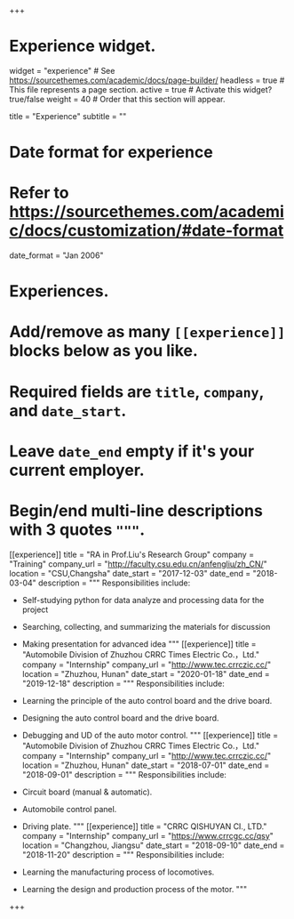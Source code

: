 +++
# Experience widget.
widget = "experience"  # See https://sourcethemes.com/academic/docs/page-builder/
headless = true  # This file represents a page section.
active = true  # Activate this widget? true/false
weight = 40  # Order that this section will appear.

title = "Experience"
subtitle = ""

# Date format for experience
#   Refer to https://sourcethemes.com/academic/docs/customization/#date-format
date_format = "Jan 2006"

# Experiences.
#   Add/remove as many `[[experience]]` blocks below as you like.
#   Required fields are `title`, `company`, and `date_start`.
#   Leave `date_end` empty if it's your current employer.
#   Begin/end multi-line descriptions with 3 quotes `"""`.
[[experience]]
  title = "RA in Prof.Liu's Research Group"
  company = "Training"
  company_url = "http://faculty.csu.edu.cn/anfengliu/zh_CN/"
  location = "CSU,Changsha"
  date_start = "2017-12-03"
  date_end = "2018-03-04"
  description = """
  Responsibilities include:
  
  * Self-studying python for data analyze and processing data for the project
  * Searching, collecting, and summarizing the materials for discussion
  * Making presentation for advanced idea
  """
[[experience]]
  title = "Automobile Division of Zhuzhou CRRC Times Electric Co.，Ltd."
  company = "Internship"
  company_url = "http://www.tec.crrczic.cc/"
  location = "Zhuzhou, Hunan"
  date_start = "2020-01-18"
  date_end = "2019-12-18"
  description = """
  Responsibilities include:
  
  * Learning the principle of the auto control board and the drive board.
  * Designing the auto control board and the drive board.
  * Debugging and UD of the auto motor control.
  """
[[experience]]
  title = "Automobile Division of Zhuzhou CRRC Times Electric Co.，Ltd."
  company = "Internship"
  company_url = "http://www.tec.crrczic.cc/"
  location = "Zhuzhou, Hunan"
  date_start = "2018-07-01"
  date_end = "2018-09-01"
  description = """
  Responsibilities include:
  
  * Circuit board (manual & automatic).
  * Automobile control panel.
  * Driving plate.
  """
[[experience]]
  title = "CRRC QISHUYAN CI., LTD."
  company = "Internship"
  company_url = "https://www.crrcgc.cc/qsy"
  location = "Changzhou, Jiangsu"
  date_start = "2018-09-10"
  date_end = "2018-11-20"
  description = """
  Responsibilities include:
  
  * Learning the manufacturing process of locomotives.
  * Learning the design and production process of the motor.
  """

+++
